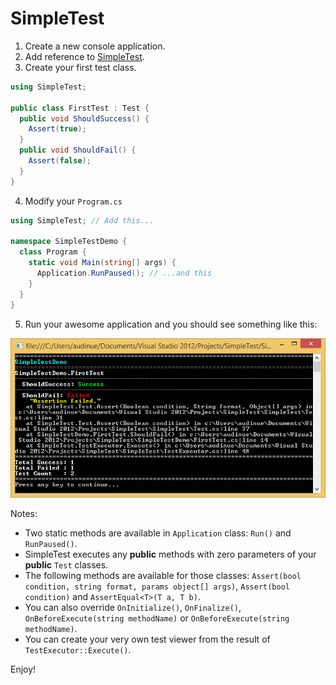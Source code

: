 # SimpleTest

1. Create a new console application.
2. Add reference to [SimpleTest](https://github.com/audinue/SimpleTest/releases).
3. Create your first test class.

```csharp
using SimpleTest;

public class FirstTest : Test {
  public void ShouldSuccess() {
    Assert(true);
  }
  public void ShouldFail() {
    Assert(false);
  }
}
```

4. Modify your `Program.cs`

```csharp
using SimpleTest; // Add this...

namespace SimpleTestDemo {
  class Program {
    static void Main(string[] args) {
      Application.RunPaused(); // ...and this
    }
  }
}
```

5. Run your awesome application and you should see something like this:

![Demo Screenshot](demo.png)

Notes:

- Two static methods are available in `Application` class: `Run()` and `RunPaused()`.
- SimpleTest executes any **public** methods with zero parameters of your **public** `Test` classes.
- The following methods are available for those classes: `Assert(bool condition, string format, params object[] args)`, `Assert(bool condition)` and `AssertEqual<T>(T a, T b)`.
- You can also override `OnInitialize()`, `OnFinalize()`, `OnBeforeExecute(string methodName)` or `OnBeforeExecute(string methodName)`.
- You can create your very own test viewer from the result of `TestExecutor::Execute()`.

Enjoy!

